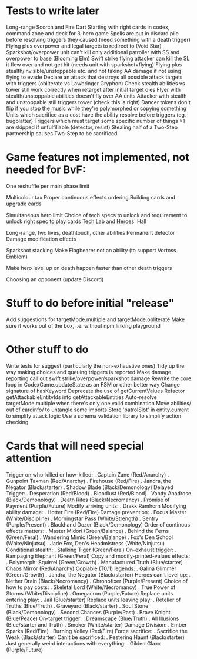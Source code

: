 # Tests to write later

Long-range
Scorch and Fire Dart
Starting with right cards in codex, command zone and deck for 3-hero game
Spells are put in discard pile before resolving triggers they caused (need something with a death trigger)
Flying plus overpower and legal targets to redirect to (Void Star)
Sparkshot/overpower unit can't kill only additional patroller with SS and overpower to base (Blooming Elm)
Swift strike flying attacker can kill the SL it flew over and not get hit (needs unit with sparkshot+flying)
Flying plus stealth/invisible/unstoppable etc. and not taking AA damage if not using flying to evade
Declare an attack that destroys all possible attack targets with triggers (obliterate vs Lawbringer Gryphon)
Check stealth abilities vs tower still work correctly when retarget after initial target dies
Flyer with stealth/unstoppable abilities doesn't fly over AA units
Attacker with stealth and unstoppable still triggers tower (check this is right)
Dancer tokens don't flip if you stop the music while they're polymorphed or copying something
Units which sacrifice as a cost have the ability resolve before triggers (eg. bugblatter)
Triggers which must target some specific number of things >1 are skipped if unfulfillable (detector, resist)
Stealing half of a Two-Step partnership causes Two-Step to be sacrificed

# Game features not implemented, not needed for BvF:

One reshuffle per main phase limit

Multicolour tax
Proper continuous effects ordering
Building cards and upgrade cards

Simultaneous hero limit
Choice of tech specs to unlock and requirement to unlock right spec to play cards
Tech Lab and Heroes' Hall

Long-range, two lives, deathtouch, other abilities
Permanent detector
Damage modification effects

Sparkshot stacking
Make Flagbearer not an ability (to support Vortoss Emblem)

Make hero level up on death happen faster than other death triggers

Choosing an opponent (update Discord)

# Stuff to do before initial "release"

Add suggestions for targetMode.multiple and targetMode.obliterate
Make sure it works out of the box, i.e. without npm linking playground

# Other stuff to do

Write tests for suggest (particularly the non-exhaustive ones)
Tidy up the way making choices and queuing triggers is reported
Make damage reporting call out swift strike/overpower/sparkshot damage
Rewrite the core loop in CodexGame.updateState as an FSM or other better way
Change signature of hasKeyword
Deprecate the use of getCurrentValues
Refactor getAttackableEntityIds into getAttackableEntities
Auto-resolve targetMode.multiple when there's only one valid combination
Move abilities/ out of cardinfo/ to untangle some imports
Store 'patrolSlot' in entity.current to simplify attack logic
Use a schema validation library to simplify action checking

# Cards that will need special attention

Trigger on who-killed or how-killed:
. Captain Zane (Red/Anarchy)
. Gunpoint Taxman (Red/Anarchy)
. Firehouse (Red/Fire)
. Jandra, the Negator (Black/starter)
. Shadow Blade (Black/Demonology)
Delayed Trigger:
. Desperation (Red/Blood)
. Bloodlust (Red/Blood)
. Vandy Anadrose (Black/Demonology)
. Death Rites (Black/Necromancy)
. Promise of Payment (Purple/Future)
Modify arriving units:
. Drakk Ramhorn
Modifying ability damage:
. Hotter Fire (Red/Fire)
Damage prevention:
. Focus Master (White/Discipline)
. Morningstar Pass (White/Strength)
. Sentry (Purple/Present)
. Blackhand Dozer (Black/Demonology)
Order of continous effects matters:
. Master Midori (Green/Balance)
. Behind the Ferns (Green/Feral)
. Wandering Mimic (Green/Balance)
. Fox's Den School (White/Ninjutsu)
. Jade Fox, Den's Headmistress (White/Ninjutsu)
Conditional stealth:
. Stalking Tiger (Green/Feral)
On-exhaust trigger:
. Rampaging Elephant (Green/Feral)
Copy and modify-printed-values effects:
. Polymorph: Squirrel (Green/Growth)
. Manufactured Truth (Blue/starter)
. Chaos Mirror (Red/Anarchy)
Copiable (T0/1) legends:
. Galina Glimmer (Green/Growth)
. Jandra, the Negator (Black/starter)
Heroes can't level up:
. Nether Drain (Black/Necromancy)
. Chronofixer (Purple/Present)
Choice of how to pay costs:
. Skeletal Lord (White/Necromancy)
. True Power of Storms (White/Discipline)
. Omegacron (Purple/Future)
Replace units entering play:
. Jail (Blue/starter)
Replace units leaving play:
. Reteller of Truths (Blue/Truth)
. Graveyard (Black/starter)
. Soul Stone (Black/Demonology)
. Second Chances (Purple/Past)
. Brave Knight (Blue/Peace)
On-target trigger:
. Dreamscape (Blue/Truth)
. All Illusions (Blue/starter and Truth)
. Smoker (White/starter)
Damage Division:
. Ember Sparks (Red/Fire)
. Burning Volley (Red/Fire)
Force sacrifice:
. Sacrifice the Weak (Black/starter)
Can't be sacrificed:
. Pestering Haunt (Black/starter)
Just generally weird interactions with everything:
. Gilded Glaxx (Purple/Future)
